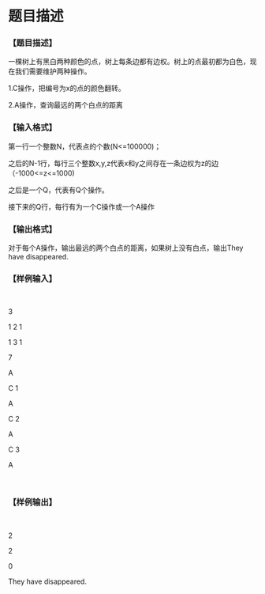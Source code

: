 # 题目描述


<h3>
【题目描述】
</h3>
<p>
一棵树上有黑白两种颜色的点，树上每条边都有边权。树上的点最初都为白色，现在我们需要维护两种操作。
</p>
<p>
1.C操作，把编号为x的点的颜色翻转。
</p>
<p>
2.A操作，查询最远的两个白点的距离
</p>
<h3>
【输入格式】
</h3>
<p>
第一行一个整数N，代表点的个数(N&lt;=100000)；
</p>
<p>
之后的N-1行，每行三个整数x,y,z代表x和y之间存在一条边权为z的边（-1000&lt;=z&lt;=1000)
</p>
<p>
之后是一个Q，代表有Q个操作。
</p>
<p>
接下来的Q行，每行有为一个C操作或一个A操作
</p>
<h3>
【输出格式】
</h3>
<p>
对于每个A操作，输出最远的两个白点的距离，如果树上没有白点，输出They have disappeared.
</p>
<h3>
【样例输入】
</h3>
<p>
<br/>
</p>
<p>
3
</p>
<p>
1 2 1
</p>
<p>
1 3 1
</p>
<p>
7
</p>
<p>
A
</p>
<p>
C 1
</p>
<p>
A
</p>
<p>
C 2
</p>
<p>
A
</p>
<p>
C 3
</p>
<p>
A
</p>
<p>
<br/>
</p>
<h3>
【样例输出】
</h3>
<p>
<br/>
</p>
<p>
2
</p>
<p>
2
</p>
<p>
0
</p>
<p>
They have disappeared.
</p>
<p>
<br/>
</p>
